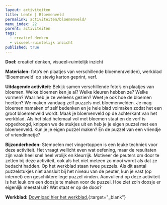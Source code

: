 ```yaml
---
layout: activiteiten
title: Lente | Bloemenveld
permalink: activiteiten/bloemenveld/
menu_index: 22
parent: activiteiten
tags:
  - creatief denken
  - visueel-ruimtelijk inzicht
published: true
---
```


**Doel:** creatief denken, visueel-ruimtelijk inzicht

<p style="margin-top: 10px;"/>

**Materialen:** foto’s en plaatjes van verschillende bloemen(velden), werkblad ‘Bloemenveld' op stevig karton geprint, verf.

<p style="margin-top: 10px;"/>

**Uitdagende activiteit:** Bekijk samen verschillende foto’s en plaatjes van bloemen. Welke bloemen ken je al? Welke kleuren hebben ze? Welke vormen? Waar heb je ze weleens gezien? Weet je ook hoe de bloemen heetten? We maken vandaag zelf puzzels met bloemenvelden. Je mag bloemen namaken of zelf bedenken en je hele blad volmaken zodat het een groot bloemenveld wordt. Maak je bloemenveld op de achterkant van het werkblad. Als het blad helemaal vol met bloemen staat en de verf is opgedroogd, knippen we de stukjes uit en heb je je eigen puzzel met een bloemenveld. Kun je je eigen puzzel maken? En de puzzel van een vriendje of vriendinnetje?

<p style="margin-top: 10px;"/>

**Bijzonderheden:** Stempelen met vingertoppen is een leuke techniek voor deze activiteit. Het vraagt wellicht even wat oefening, maar de resultaten zijn vaak heel snel heel vrolijk en kleurrijk. Motiveer de peuters om door te zetten bij deze activiteit, ook als het niet meteen zo mooi wordt als dat ze bedacht hadden. Op het werkblad staan twee puzzels. Als dit aantal puzzelstukjes niet aansluit bij het niveau van de peuter, kun je vast (op internet) een geschiktere lege puzzel vinden. Aanvullend op deze activiteit is het leuk om een doosje te maken voor de puzzel. Hoe ziet zo’n doosje er eigenlijk meestal uit? Wat staat er op de doos?

<p style="margin-top: 10px;"/>

**Werkblad:** [Download hier het werkblad.](/downloads/bloemenveld.pdf){:target="_blank"}
